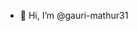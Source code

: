 - 👋 Hi, I’m @gauri-mathur31

<!---
gauri-mathur31/gauri-mathur31 is a ✨ special ✨ repository because its `README.md` (this file) appears on your GitHub profile.
You can click the Preview link to take a look at your changes.
--->

